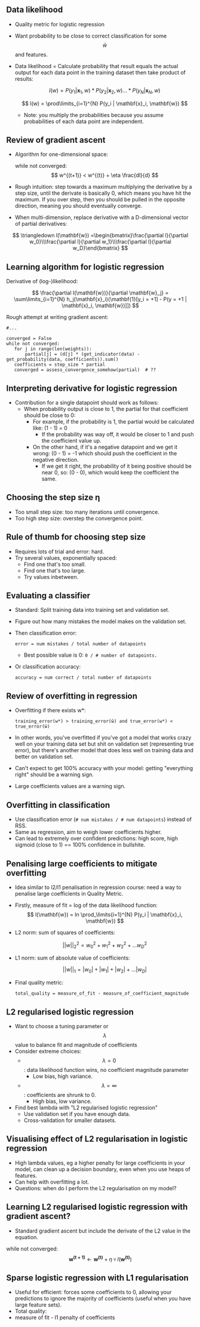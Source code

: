 ## Data likelihood

* Quality metric for logistic regression
* Want probability to be close to correct classification for some $$ \hat{w} $$ and features.
* Data likelihood = Calculate probability that result equals the actual output for each data point in the training dataset then take product of results:

	$$ l(w) = P(y_1 | \mathbf{x}_1,w) * P(y_2 | \mathbf{x}_2,w) ... * P(y_N | \mathbf{x}_N,w) $$

	$$ l(w) = \prod\limits_{i=1}^{N} P(y_i | \mathbf{x}_i, \mathbf{w}) $$

	* Note: you multiply the probabilities because you assume probabilities of each data point are independent.

## Review of gradient ascent

* Algorithm for one-dimensional space:

	while not converged:
    $$ w^{(t+1)} < w^{(t)} + \eta \frac{dl}{d} $$

* Rough intuition: step towards a maximum multiplying the derivative by a step size, until the derivate is basically 0, which means you have hit the maximum. If you over step, then you should be pulled in the opposite direction, meaning you should eventually converge.

* When multi-dimension, replace derivative with a D-dimensional vector of partial derivatives:

$$ \triangledown l(\mathbf{w}) =\begin{bmatrix}\frac{\partial l}{\partial w_0}\\\frac{\partial l}{\partial w_1}\\\frac{\partial l}{\partial w_D}\end{bmatrix} $$

## Learning algorithm for logistic regression

Derivative of (log-)likelihood:

$$ \frac{\partial l(\mathbf{w})}{\partial \mathbf{w}_j} = \sum\limits_{i=1}^{N} h_j(\mathbf{x}_i)(\mathbf{1}[y_i = +1] - P(y = +1 | \mathbf{x}_i, \mathbf{w})]]) $$

Rough attempt at writing gradient ascent:

```
#...

converged = False
while not converged:
   for j in range(len(weights)):
       partial[j] = (d[j] * (get_indicator(data) - get_probability(data, coefficients)).sum()
   coefficients = step_size * partial
   converged = assess_convergence_somehow(partial)  # ??
```

## Interpreting derivative for logistic regression

* Contribution for a single datapoint should work as follows:
	* When probability output is close to 1, the partial for that coefficient should be close to 0:
		* For example, if the probability is 1, the partial would be calculated like: (1 - 1) = 0
			* If the probability was way off, it would be closer to 1 and push the coefficient value up.
		* On the other hand, if it's a negative datapoint and we get it wrong: (0 - 1) = -1 which should push the coefficient in the negative direction.
			* If we get it right, the probability of it being positive should be near 0, so: (0 - 0), which would keep the coefficient the same.

## Choosing the step size η

* Too small step size: too many iterations until convergence.
* Too high step size: overstep the convergence point.

## Rule of thumb for choosing step size

* Requires lots of trial and error: hard.
* Try several values, exponentially spaced:
	* Find one that's too small.
	* Find one that's too large.
	* Try values inbetween.

## Evaluating a classifier

* Standard: Split training data into training set and validation set.
* Figure out how many mistakes the model makes on the validation set.
* Then classification error:

  ```
  error = num mistakes / total number of datapoints
  ```

  * Best possible value is 0: ```0 / # number of datapoints.```

* Or classification accuracy:

  ```
  accuracy = num correct / total number of datapoints
  ```

## Review of overfitting in regression

* Overfitting if there exists w*:

  ```
  training_error(w*) > training_error(ŵ) and true_error(w*) < true_error(ŵ)
  ```

* In other words, you've overfitted if you've got a model that works crazy well on your training data set but shit on validation set (representing true error), but there's another model that does less well on training data and better on validation set.
* Can't expect to get 100% accuracy with your model: getting "everything right" should be a warning sign.
* Large coefficients values are a warning sign.

## Overfitting in classification

* Use classification error (``# num mistakes / # num datapoints``) instead of RSS.
* Same as regression, aim to weigh lower coefficients higher.
* Can lead to extremely over confident predictions: high score, high sigmoid (close to 1) == 100% confidence in bullshite.

## Penalising large coefficients to mitigate overfitting

* Idea similar to l2/l1 penalisation in regression course: need a way to penalise large coefficients in Quality Metric.
* Firstly, measure of fit = log of the data likelihood function:
    $$ l(\mathbf{w}) = ln \prod_\limits{i=1}^{N} P(y_i | \mathbf{x}_i, \mathbf{w}) $$

* L2 norm: sum of squares of coefficients:

   $$ ||w||_2^2 = w_0^2 + w_1^2 + w_2^2 + ... w_D^2 $$

* L1 norm: sum of absolute value of coefficients:

    $$ ||w||_1 = |w_0| + |w_1| + |w_2| + ... |w_D| $$

* Final quality metric:

    ```
    total_quality = measure_of_fit - measure_of_coefficient_magnitude
    ```

## L2 regularised logistic regression

* Want to choose a tuning parameter or $$ \lambda $$ value to balance fit and magnitude of coefficients
* Consider extreme choices:
	* $$ \lambda = 0 $$: data likelihood function wins, no coefficient magnitude parameter
		* Low bias, high variance.
	* $$ \lambda = \infty $$: coefficients are shrunk to 0.
		* High bias, low variance.
* Find best lambda with "L2 regularised logistic regression"
	* Use validation set if you have enough data.
	* Cross-validation for smaller datasets.

## Visualising effect of L2 regularisation in logistic regression

* High lambda values, eg a higher penalty for large coefficients in your model, can clean up a decision boundary, even when you use heaps of features.
* Can help with overfitting a lot.
* Questions: when do I perform the L2 regularisation on my model?

## Learning L2 regularised logistic regression with gradient ascent?

* Standard gradient ascent but include the derivate of the L2 value in the equation.

while not converged:
$$ \mathbf{w^{(t+1)}} \leftarrow \mathbf{w^{(t)}} + \eta \triangledown l(\mathbf{w^{(t)}}) $$  

## Sparse logistic regression with L1 regularisation

* Useful for efficient: forces some coefficients to 0, allowing your predictions to ignore the majority of coefficients (useful when you have large feature sets).
* Total quality:
*   measure of fit - l1 penalty of coefficients

